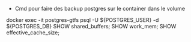- Cmd pour faire des backup postgres sur le container dans le volume


docker exec -it postgres-gtfs psql -U ${POSTGRES_USER} -d ${POSTGRES_DB}
SHOW shared_buffers;
SHOW work_mem;
SHOW effective_cache_size;

